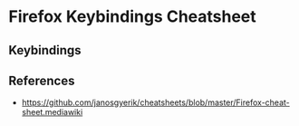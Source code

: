# Firefox Keybindings Cheatsheet

##  Keybindings


## References
* https://github.com/janosgyerik/cheatsheets/blob/master/Firefox-cheat-sheet.mediawiki

